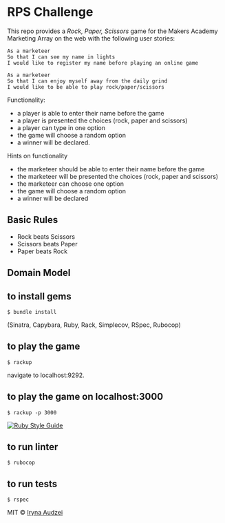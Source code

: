 # RPS Challenge

This repo provides a _Rock, Paper, Scissors_ game for the Makers Academy Marketing Array on the web with the following user stories:

```
As a marketeer
So that I can see my name in lights
I would like to register my name before playing an online game

As a marketeer
So that I can enjoy myself away from the daily grind
I would like to be able to play rock/paper/scissors
```

Functionality:

- a player is able to enter their name before the game
- a player is presented the choices (rock, paper and scissors)
- a player can type in one option
- the game will choose a random option
- a winner will be declared.

Hints on functionality

- the marketeer should be able to enter their name before the game
- the marketeer will be presented the choices (rock, paper and scissors)
- the marketeer can choose one option
- the game will choose a random option
- a winner will be declared

## Basic Rules

- Rock beats Scissors
- Scissors beats Paper
- Paper beats Rock

## Domain Model

## to install gems
```
$ bundle install
```
(Sinatra, Capybara, Ruby, Rack, Simplecov, RSpec, Rubocop)

## to play the game
```
$ rackup
```
navigate to localhost:9292.

## to play the game on localhost:3000
```
$ rackup -p 3000
```

[![Ruby Style Guide](https://img.shields.io/badge/code_style-rubocop-brightgreen.svg)](https://github.com/rubocop-hq/rubocop)

## to run linter
```
$ rubocop
```

## to run tests
```
$ rspec
```

MIT © [Iryna Audzei]()
